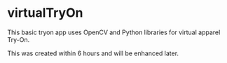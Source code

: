 # virtualTryOn
This basic tryon app uses OpenCV and Python libraries for virtual apparel Try-On.

This was created within 6 hours and will be enhanced later.
